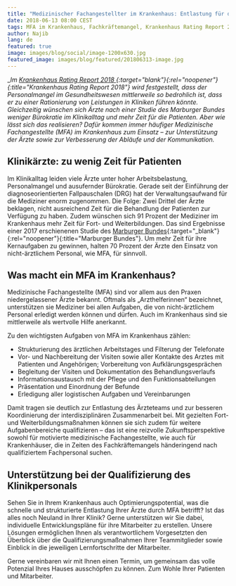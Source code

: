 ```yaml
---
title: "Medizinischer Fachangestellter im Krankenhaus: Entlastung für den Arzt"
date: 2018-06-13 08:00 CEST
tags: MFA im Krankenhaus, Fachkräftemangel, Krankenhaus Rating Report 2018
author: Najib
lang: de
featured: true
image: images/blog/social/image-1200x630.jpg
featured_image: images/blog/featured/201806313-image.jpg
---
```

__Im [Krankenhaus Rating Report 2018 ](https://www.medhochzwei-verlag.de/shop/index.php/krankenhaus-rating-report-2018-978-3-86216-466-0.html){:target="_blank"}{:rel="noopener"}{:title="Krankenhaus Rating Report 2018"} wird festgestellt, dass der Personalmangel im Gesundheitswesen mittlerweile so bedrohlich ist, dass er zu einer Rationierung von Leistungen in Kliniken führen könnte. Gleichzeitig wünschen sich Ärzte nach einer Studie des Marburger Bundes weniger Bürokratie im Klinikalltag und mehr Zeit für die Patienten. Aber wie lässt sich das realisieren? Dafür kommen immer häufiger Medizinische Fachangestellte (MFA) im Krankenhaus zum Einsatz – zur Unterstützung der Ärzte sowie zur Verbesserung der Abläufe und der Kommunikation.__

## Klinikärzte: zu wenig Zeit für Patienten

Im Klinikalltag leiden viele Ärzte unter hoher Arbeitsbelastung, Personalmangel und ausufernder Bürokratie. Gerade seit der Einführung der diagnoseorientierten Fallpauschalen (DRG) hat der Verwaltungsaufwand für die Mediziner enorm zugenommen. Die Folge: Zwei Drittel der Ärzte beklagen, nicht ausreichend Zeit für die Behandlung der Patienten zur Verfügung zu haben. Zudem wünschen sich 91 Prozent der Mediziner im Krankenhaus mehr Zeit für Fort- und Weiterbildungen. Das sind Ergebnisse einer 2017 erschienenen Studie des [Marburger Bundes](http://www.marburger-bund.de/){:target="_blank"}{:rel="noopener"}{:title="Marburger Bundes"}. Um mehr Zeit für ihre Kernaufgaben zu gewinnen, halten 70 Prozent der Ärzte den Einsatz von nicht-ärztlichem Personal, wie MFA, für sinnvoll.

## Was macht ein MFA im Krankenhaus?

Medizinische Fachangestellte (MFA) sind vor allem aus den Praxen niedergelassener Ärzte bekannt. Oftmals als „Arzthelferinnen“ bezeichnet, unterstützen sie Mediziner bei allen Aufgaben, die von nicht-ärztlichem Personal erledigt werden können und dürfen. Auch im Krankenhaus sind sie mittlerweile als wertvolle Hilfe anerkannt.

Zu den wichtigsten Aufgaben von MFA im Krankenhaus zählen:

- Strukturierung des ärztlichen Arbeitstages und Filterung der Telefonate
- Vor- und Nachbereitung der Visiten sowie aller Kontakte des Arztes mit Patienten und Angehörigen; Vorbereitung von Aufklärungsgesprächen
- Begleitung der Visiten und Dokumentation des Behandlungsverlaufs
- Informationsaustausch mit der Pflege und den Funktionsabteilungen
- Präsentation und Einordnung der Befunde
- Erledigung aller logistischen Aufgaben und Vereinbarungen

Damit tragen sie deutlich zur Entlastung des Ärzteteams und zur besseren Koordinierung der interdisziplinären Zusammenarbeit bei. Mit gezielten Fort- und Weiterbildungsmaßnahmen können sie sich zudem für weitere Aufgabenbereiche qualifizieren – das ist eine reizvolle Zukunftsperspektive sowohl für motivierte medizinische Fachangestellte, wie auch für Krankenhäuser, die in Zeiten des Fachkräftemangels händeringend nach qualifiziertem Fachpersonal suchen.

## Unterstützung bei der Qualifizierung des Klinikpersonals

Sehen Sie in Ihrem Krankenhaus auch Optimierungspotential, was die schnelle und strukturierte Entlastung Ihrer Ärzte durch MFA betrifft? Ist das alles noch Neuland in Ihrer Klinik? Gerne unterstützen wir Sie dabei, individuelle Entwicklungspläne für ihre Mitarbeiter zu erstellen. Unsere Lösungen ermöglichen Ihnen als verantwortlichem Vorgesetzten den Überblick über die Qualifizierungsmaßnahmen Ihrer Teammitglieder sowie Einblick in die jeweiligen Lernfortschritte der Mitarbeiter.

Gerne vereinbaren wir mit Ihnen einen Termin, um gemeinsam das volle Potenzial Ihres Hauses ausschöpfen zu können. Zum Wohle Ihrer Patienten und Mitarbeiter.
